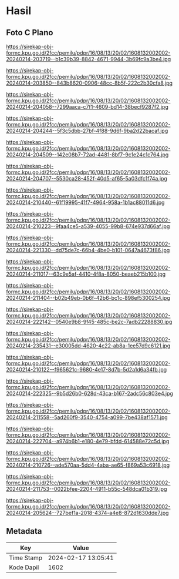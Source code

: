 # Hasil

## Foto C Plano

https://sirekap-obj-formc.kpu.go.id/2fcc/pemilu/pdpr/16/08/13/20/02/1608132002002-20240214-203719--b1c39b39-8842-4671-9944-3b69fc9a3be4.jpg

https://sirekap-obj-formc.kpu.go.id/2fcc/pemilu/pdpr/16/08/13/20/02/1608132002002-20240214-203850--843b8620-0906-48cc-8b5f-222c2b30cfa8.jpg

https://sirekap-obj-formc.kpu.go.id/2fcc/pemilu/pdpr/16/08/13/20/02/1608132002002-20240214-204058--7299aaca-c7f1-4609-bd14-38becf9287f2.jpg

https://sirekap-obj-formc.kpu.go.id/2fcc/pemilu/pdpr/16/08/13/20/02/1608132002002-20240214-204244--5f3c5dbb-27bf-4f88-9d6f-9ba2d22bacaf.jpg

https://sirekap-obj-formc.kpu.go.id/2fcc/pemilu/pdpr/16/08/13/20/02/1608132002002-20240214-204509--142e08b7-72ad-4481-8bf7-9c1e24c1c764.jpg

https://sirekap-obj-formc.kpu.go.id/2fcc/pemilu/pdpr/16/08/13/20/02/1608132002002-20240214-204707--5530ca28-452f-40d5-af65-5a03dfc1f74a.jpg

https://sirekap-obj-formc.kpu.go.id/2fcc/pemilu/pdpr/16/08/13/20/02/1608132002002-20240214-210440--61f19995-41f7-4964-958a-1b1ac88011d6.jpg

https://sirekap-obj-formc.kpu.go.id/2fcc/pemilu/pdpr/16/08/13/20/02/1608132002002-20240214-210223--9faa4ce5-a539-4055-99b8-674e937d66af.jpg

https://sirekap-obj-formc.kpu.go.id/2fcc/pemilu/pdpr/16/08/13/20/02/1608132002002-20240214-221330--dd75de7c-66b4-4be0-b101-0647a4673f86.jpg

https://sirekap-obj-formc.kpu.go.id/2fcc/pemilu/pdpr/16/08/13/20/02/1608132002002-20240214-211017--63c9e5af-4410-4f8a-8050-beaeb215b100.jpg

https://sirekap-obj-formc.kpu.go.id/2fcc/pemilu/pdpr/16/08/13/20/02/1608132002002-20240214-211404--b02b49eb-0b6f-42b6-bc1c-898ef5300254.jpg

https://sirekap-obj-formc.kpu.go.id/2fcc/pemilu/pdpr/16/08/13/20/02/1608132002002-20240214-222142--0540e9b8-9f45-485c-be2c-7adb22288830.jpg

https://sirekap-obj-formc.kpu.go.id/2fcc/pemilu/pdpr/16/08/13/20/02/1608132002002-20240214-235431--e30005dd-4620-4c22-ab8a-1ee57d9c6121.jpg

https://sirekap-obj-formc.kpu.go.id/2fcc/pemilu/pdpr/16/08/13/20/02/1608132002002-20240214-210122--f965621c-9680-4e17-8d7b-5d2a1d6a34fb.jpg

https://sirekap-obj-formc.kpu.go.id/2fcc/pemilu/pdpr/16/08/13/20/02/1608132002002-20240214-222325--9b5d26b0-628d-43ca-b167-2adc56c803e4.jpg

https://sirekap-obj-formc.kpu.go.id/2fcc/pemilu/pdpr/16/08/13/20/02/1608132002002-20240214-211558--5ad260f9-3540-4754-a099-7be438af1571.jpg

https://sirekap-obj-formc.kpu.go.id/2fcc/pemilu/pdpr/16/08/13/20/02/1608132002002-20240214-222704--a974b6b1-e180-4e79-bfdd-614588e72c5d.jpg

https://sirekap-obj-formc.kpu.go.id/2fcc/pemilu/pdpr/16/08/13/20/02/1608132002002-20240214-210726--ade570aa-5dd4-4aba-ae65-f869a53c6918.jpg

https://sirekap-obj-formc.kpu.go.id/2fcc/pemilu/pdpr/16/08/13/20/02/1608132002002-20240214-211753--0022bfee-2204-4911-b55c-548dca01b319.jpg

https://sirekap-obj-formc.kpu.go.id/2fcc/pemilu/pdpr/16/08/13/20/02/1608132002002-20240214-205624--727bef1a-2018-4374-a4e8-872d1630dde7.jpg


## Metadata

| Key        | Value               |
| ---------- | ------------------- |
| Time Stamp | 2024-02-17 13:05:41 |
| Kode Dapil | 1602                |



